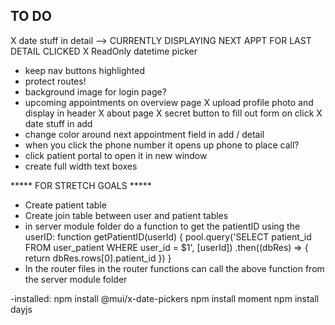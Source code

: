 ## TO DO
X date stuff in detail --> CURRENTLY DISPLAYING NEXT APPT FOR LAST DETAIL CLICKED
X ReadOnly datetime picker
- keep nav buttons highlighted
- protect routes!
- background image for login page?
- upcoming appointments on overview page
X upload profile photo and display in header
X about page
X secret button to fill out form on click
X date stuff in add
- change color around next appointment field in add / detail
- when you click the phone number it opens up phone to place call?
- click patient portal to open it in new window
- create full width text boxes


***** FOR STRETCH GOALS *****
- Create patient table
- Create join table between user and patient tables
- in server module folder do a function to get the patientID using the userID:
    function getPatientID(userId) {
      pool.query('SELECT patient_id FROM user_patient WHERE user_id = $1', [userId])
        .then((dbRes) => {
          return dbRes.rows[0].patient_id
        })
    }
- In the router files in the router functions can call the above function from the server module folder



-installed:
npm install @mui/x-date-pickers
npm install moment
npm install dayjs
